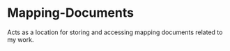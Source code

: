 # Mapping-Documents
Acts as a location for storing and accessing mapping documents related to my work.
